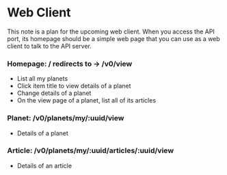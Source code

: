 # Web Client

This note is a plan for the upcoming web client. When you access the API port, its homepage should be a simple web page that you can use as a web client to talk to the API server.

### Homepage: / redirects to -> /v0/view

- List all my planets
- Click item title to view details of a planet
- Change details of a planet
- On the view page of a planet, list all of its articles

### Planet: /v0/planets/my/:uuid/view

- Details of a planet

### Article: /v0/planets/my/:uuid/articles/:uuid/view

- Details of an article